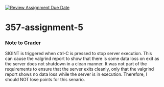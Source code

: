 [![Review Assignment Due Date](https://classroom.github.com/assets/deadline-readme-button-22041afd0340ce965d47ae6ef1cefeee28c7c493a6346c4f15d667ab976d596c.svg)](https://classroom.github.com/a/gIivsTBf)
# 357-assignment-5

<h3>
    Note to Grader
</h3>
<p>
    SIGINT is triggered when ctrl-C is pressed to stop server execution. This can cause the valgrind report to show that there is some data loss on exit as the server does not shutdown in a clean manner. It was not part of the requirements to ensure that the server exits cleanly, only that the valgrind report shows no data loss while the server is in execution. Therefore, I should NOT lose points for this senario.
</p>
